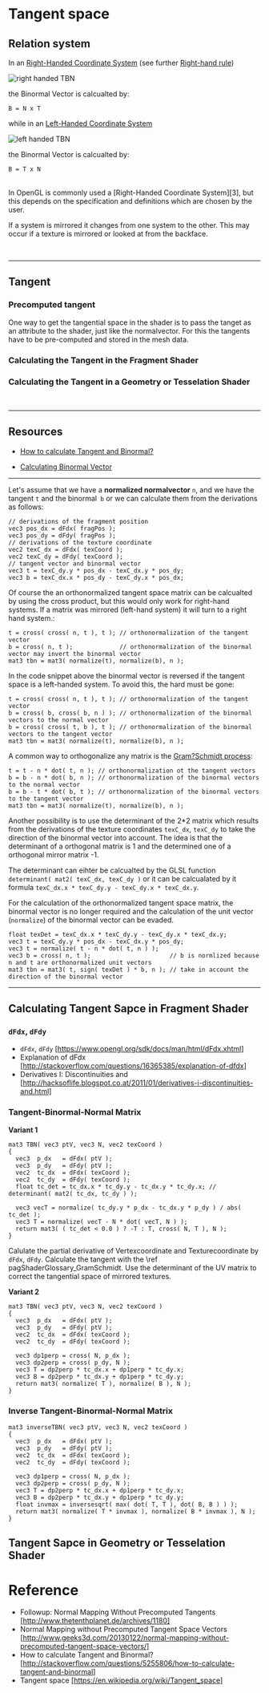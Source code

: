 # Tangent space


## Relation system

In an [Right-Handed Coordinate System][3] (see further [Right-hand rule][5])

![right handed TBN](image/right_hand_tbn.svg)

the Binormal Vector is calcualted by:

    B = N x T

while in an [Left-Handed Coordinate System][4]

![left handed TBN](image/left_hand_tbn.svg)

the Binormal Vector is calcualted by:

    B = T x N

<br/>
In OpenGL is commonly used a [Right-Handed Coordinate System][3], but this depends on the specification and definitions which are chosen by the user.

If a system is mirrored it changes from one system to the other. This may occur if a texture is mirrored or looked at from the backface.


<br/><hr/>
## Tangent

### Precomputed tangent

One way to get the tangential space in the shader is to pass the tanget as an attribute to the shader, just like the normalvector.
For this the tangents have to be pre-computed and stored in the mesh data.


### Calculating the Tangent in the Fragment Shader


### Calculating the Tangent in a Geometry or Tesselation Shader


<br/><hr/>
## Resources

- [How to calculate Tangent and Binormal?][1]
- [Calculating Binormal Vector][2] 

  
  [1]: https://stackoverflow.com/questions/5255806/how-to-calculate-tangent-and-binormal/44901073#44901073
  [2]: https://stackoverflow.com/questions/47117083/calculating-binormal-vector/47121567#47121567
  [3]: http://mathworld.wolfram.com/Right-HandedCoordinateSystem.html
  [4]: http://mathworld.wolfram.com/Left-HandedCoordinateSystem.html
  [5]: https://en.wikipedia.org/wiki/Right-hand_rule
 

----------------

Let's assume that we have a **normalized normalvector** `n`, and we have the tangent `t` and the binormal` b` or we can calculate them from the derivations as follows:

    // derivations of the fragment position
    vec3 pos_dx = dFdx( fragPos );
    vec3 pos_dy = dFdy( fragPos );
    // derivations of the texture coordinate
    vec2 texC_dx = dFdx( texCoord );
    vec2 texC_dy = dFdy( texCoord );
    // tangent vector and binormal vector
    vec3 t = texC_dy.y * pos_dx - texC_dx.y * pos_dy;
    vec3 b = texC_dx.x * pos_dy - texC_dy.x * pos_dx;

Of course the an orthonormalized tangent space matrix can be calcualted by using the cross product,
but this would only work for right-hand systems. If a matrix was mirrored (left-hand system) it will turn to a right hand system.:

    t = cross( cross( n, t ), t ); // orthonormalization of the tangent vector
    b = cross( n, t );             // orthonormalization of the binormal vector may invert the binormal vector
    mat3 tbn = mat3( normalize(t), normalize(b), n );

In the code snippet above the binormal vector is reversed if the tangent space is a left-handed system.
To avoid this, the hard must be gone:

    t = cross( cross( n, t ), t ); // orthonormalization of the tangent vector
    b = cross( b, cross( b, n ) ); // orthonormalization of the binormal vectors to the normal vector 
    b = cross( cross( t, b ), t ); // orthonormalization of the binormal vectors to the tangent vector
    mat3 tbn = mat3( normalize(t), normalize(b), n );

A common way to orthogonalize any matrix is the [Gram?Schmidt process](https://en.wikipedia.org/wiki/Gram%E2%80%93Schmidt_process):

    t = t - n * dot( t, n ); // orthonormalization ot the tangent vectors
    b = b - n * dot( b, n ); // orthonormalization of the binormal vectors to the normal vector 
    b = b - t * dot( b, t ); // orthonormalization of the binormal vectors to the tangent vector
    mat3 tbn = mat3( normalize(t), normalize(b), n );
   
Another possibility is to use the determinant of the 2*2 matrix which results from the derivations of the texture coordinates `texC_dx`, `texC_dy`
to take the direction of the binormal vector into account. The idea is that the determinant of a orthogonal matrix is 1 and the determined one of a orthogonal mirror matrix -1.

The determinant can eihter be calcualted by the GLSL function `determinant( mat2( texC_dx, texC_dy )`
or it can be calcualated by it formula `texC_dx.x * texC_dy.y - texC_dy.x * texC_dx.y`.

For the calculation of the orthonormalized tangent space matrix, the binormal vector is no longer required and the calculation of the unit vector
(`normalize`) of the binormal vector can be evaded.

    float texDet = texC_dx.x * texC_dy.y - texC_dy.x * texC_dx.y;
    vec3 t = texC_dy.y * pos_dx - texC_dx.y * pos_dy;
    vec3 t = normalize( t - n * dot( t, n ) );
    vec3 b = cross( n, t );                      // b is normlized because n and t are orthonormalized unit vectors
    mat3 tbn = mat3( t, sign( texDet ) * b, n ); // take in account the direction of the binormal vector


-------------------


## Calculating Tangent Sapce in Fragment Shader

### `dFdx`, `dFdy`
- `dFdx`, `dFdy` [https://www.opengl.org/sdk/docs/man/html/dFdx.xhtml]
- Explanation of dFdx [http://stackoverflow.com/questions/16365385/explanation-of-dfdx]
- Derivatives I: Discontinuities and [http://hacksoflife.blogspot.co.at/2011/01/derivatives-i-discontinuities-and.html]

### Tangent-Binormal-Normal Matrix


<b>Variant 1</b>

    mat3 TBN( vec3 ptV, vec3 N, vec2 texCoord )
    {
      vec3  p_dx   = dFdx( ptV );
      vec3  p_dy   = dFdy( ptV );
      vec2  tc_dx  = dFdx( texCoord );
      vec2  tc_dy  = dFdy( texCoord );
      float tc_det = tc_dx.x * tc_dy.y - tc_dx.y * tc_dy.x; // determinant( mat2( tc_dx, tc_dy ) );
      
      vec3 vecT = normalize( tc_dy.y * p_dx - tc_dx.y * p_dy ) / abs( tc_det );
      vec3 T = normalize( vecT - N * dot( vecT, N ) );
      return mat3( ( tc_det < 0.0 ) ? -T : T, cross( N, T ), N );
    }

Calulate the partial derivative of Vertexcoordinate and Texturecoordinate by `dFdx`, `dFdy`.
Calculate the tangent with the \ref pagShaderGlossary_GramSchmidt.
Use the determinant of the UV matrix to correct the tangential space of mirrored textures.

<b>Variant 2</b>

    mat3 TBN( vec3 ptV, vec3 N, vec2 texCoord )
    {
      vec3  p_dx   = dFdx( ptV );
      vec3  p_dy   = dFdy( ptV );
      vec2  tc_dx  = dFdx( texCoord );
      vec2  tc_dy  = dFdy( texCoord );
      
      vec3 dp1perp = cross( N, p_dx );
      vec3 dp2perp = cross( p_dy, N );
      vec3 T = dp2perp * tc_dx.x + dp1perp * tc_dy.x;
      vec3 B = dp2perp * tc_dx.y + dp1perp * tc_dy.y;
      return mat3( normalize( T ), normalize( B ), N );
    }


### Inverse Tangent-Binormal-Normal Matrix
 
    mat3 inverseTBN( vec3 ptV, vec3 N, vec2 texCoord )
    {
      vec3  p_dx   = dFdx( ptV );
      vec3  p_dy   = dFdy( ptV );
      vec2  tc_dx  = dFdx( texCoord );
      vec2  tc_dy  = dFdy( texCoord );

      vec3 dp1perp = cross( N, p_dx );
      vec3 dp2perp = cross( p_dy, N );
      vec3 T = dp2perp * tc_dx.x + dp1perp * tc_dy.x;
      vec3 B = dp2perp * tc_dx.y + dp1perp * tc_dy.y;
      float invmax = inversesqrt( max( dot( T, T ), dot( B, B ) ) );
      return mat3( normalize( T * invmax ), normalize( B * invmax ), N );
    }


## Tangent Sapce in Geometry or Tesselation Shader


# Reference

- Followup: Normal Mapping Without Precomputed Tangents [http://www.thetenthplanet.de/archives/1180]
- Normal Mapping without Precomputed Tangent Space Vectors [http://www.geeks3d.com/20130122/normal-mapping-without-precomputed-tangent-space-vectors/]
- How to calculate Tangent and Binormal? [http://stackoverflow.com/questions/5255806/how-to-calculate-tangent-and-binormal]
- Tangent space [https://en.wikipedia.org/wiki/Tangent_space]